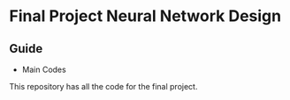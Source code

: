 # Final Project Neural Network Design

## Guide



* Main Codes

This repository has all the code for the final project.